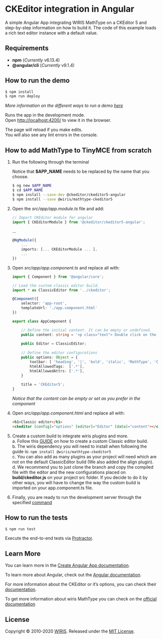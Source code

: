 # CKEditor integration in Angular

A simple Angular App integrating WIRIS MathType on a CKEditor 5 and step-by-step information on how to build it. The  code of this example loads a rich text editor instance with a default value.

## Requirements

* **npm** (*Currently* v6.13.4)
* **@angular/cli** (*Currently* v9.1.4)

## How to run the demo

```sh
$ npm install
$ npm run deploy
```

*More information on the different ways to run a demo [here](../../README.md)*

Runs the app in the development mode.<br />
Open [http://localhost:4200/](http://localhost:4200/) to view it in the browser.

The page will reload if you make edits.<br />
You will also see any lint errors in the console.

## How to add MathType to TinyMCE from scratch

1. Run the following through the terminal

    Notice that **$APP_NAME** needs to be replaced by the name that you choose.

    ```sh
    $ ng new $APP_NAME
    $ cd $APP_NAME
    $ npm install --save-dev @ckeditor/ckeditor5-angular
    $ npm install --save @wiris/mathtype-ckeditor5
    ```

2. Open the *src/app/app.module.ts* file and add:

    ```ts
    // Import CKEditor module for angular
    import { CKEditorModule } from '@ckeditor/ckeditor5-angular';
    ```
    ...
    ```ts
    @NgModule({
        ...
        imports: [... CKEditorModule ... ],
        ...
    })
    ```

3. Open *src/app/app.component.ts* and replace all with:

    ```ts
    import { Component } from '@angular/core';
    
    // Load the custom classic editor build.
    import * as ClassicEditor from '../ckeditor';
    
    @Component({
        selector: 'app-root',
        templateUrl: './app.component.html'
    })

    export class AppComponent {
    
        // Define the initial content. It can be empty or undefined.
        public content: string = '<p class="text"> Double click on the following formula to edit it.</p><p style="text-align:center;"><math><mi>z</mi><mo>=</mo><mfrac><mrow><mo>-</mo><mi>b</mi><mo>&PlusMinus;</mo><msqrt><msup><mi>b</mi><mn>3</mn></msup><mo>-</mo><mn>4</mn><mi>a</mi><mi>c</mi></msqrt></mrow><mrow><mn>2</mn><mi>a</mi></mrow></mfrac></math></p>';
        
        public Editor = ClassicEditor;
        
        // Define the editor configurations
        public options: Object = {
            toolbar: [ 'heading', '|', 'bold', 'italic', 'MathType', 'ChemType', 'alignment' ],
            htmlAllowedTags:  ['.*'],
            htmlAllowedAttrs: ['.*'],
        }
        
        title = 'CKEditor5';
    }
    ```

    *Notice that the content can be empty or set as you prefer in the component*

4. Open *src/app/app.component.html* and replace all with:

    ```html
    <h1>Classic editor</h1>
    <ckeditor [config]="options" [editor]="Editor" [data]="content"></ckeditor>
    ```

5. Create a custom build to integrate wiris plugins and more. <br>
    a. Follow this [GUIDE](https://ckeditor.com/docs/ckeditor5/latest/builds/guides/development/custom-builds.html) on how to create a custom Classic editor build. <br>
    b. The wiris dependency you will need to install when following the guide is:
        ```
        npm install @wiris/mathtype-ckeditor5
        ``` <br>
    c. You can also add as many plugins as your project will need which are not on the default ClassicEditor build (We also added  the align plugin). <br>
    d. We recommend you to just clone the branch and copy the compiled file with the editor and the new configurations placed on **build/ckeditor.js** on your project src folder. If you decide to do it by other ways, you will have to change the way the custom build is imported on your app.component.ts file.

6. Finally, you are ready to run the development server through the specified [command](#How-to-run-the-demo)

## How to run the tests

```sh
$ npm run test
```

Execute the end-to-end tests via [Protractor](http://www.protractortest.org/).

## Learn More

You can learn more in the [Create Angular App documentation](https://angular.io/cli/new).

To learn more about Angular, check out the [Angular documentation](https://angular.io/).

For more information about the CKEditor or it’s options, you can check their [documentation](https://ckeditor.com/docs/ckeditor5/latest/builds/guides/integration/frameworks/angular.html).

To get more information about wiris MathType you can check on the [official documentation](http://www.wiris.com/mathtype)

## License

Copyright © 2010-2020 [WIRIS](http://www.wiris.com). Released under the [MIT License](../../../LICENSE).
